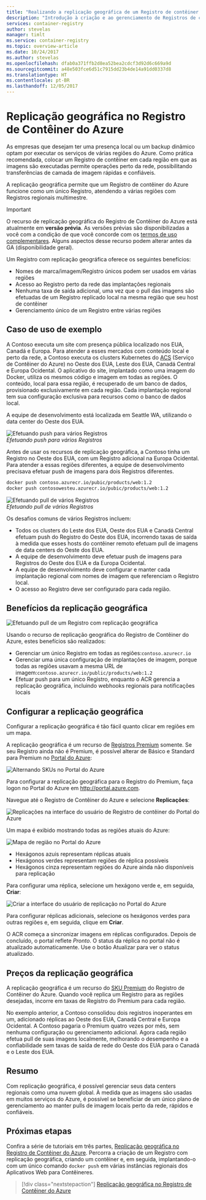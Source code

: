 ```yaml
---
title: "Realizando a replicação geográfica de um Registro de contêiner do Azure"
description: "Introdução à criação e ao gerenciamento de Registros de contêiner do Azure com replicação geográfica."
services: container-registry
author: stevelas
manager: timlt
ms.service: container-registry
ms.topic: overview-article
ms.date: 10/24/2017
ms.author: stevelas
ms.openlocfilehash: dfab0a371ffb2d8ea52bea2cdcf3d92d6c669a9d
ms.sourcegitcommit: a48e503fce6d51c7915dd23b4de14a91dd0337d8
ms.translationtype: HT
ms.contentlocale: pt-BR
ms.lasthandoff: 12/05/2017
---
```

# <a name="geo-replication-in-azure-container-registry"></a>Replicação geográfica no Registro de Contêiner do Azure

As empresas que desejam ter uma presença local ou um backup dinâmico optam por executar os serviços de várias regiões do Azure. Como prática recomendada, colocar um Registro de contêiner em cada região em que as imagens são executadas permite operações perto da rede, possibilitando transferências de camada de imagem rápidas e confiáveis.

A replicação geográfica permite que um Registro de contêiner do Azure funcione como um único Registro, atendendo a várias regiões com Registros regionais multimestre.

> [!IMPORTANT]
> O recurso de replicação geográfica do Registro de Contêiner do Azure está atualmente em **versão prévia**. As versões prévias são disponibilizadas a você com a condição de que você concorde com os [termos de uso complementares](https://azure.microsoft.com/support/legal/preview-supplemental-terms/). Alguns aspectos desse recurso podem alterar antes da GA (disponibilidade geral).
>

Um Registro com replicação geográfica oferece os seguintes benefícios:

* Nomes de marca/imagem/Registro únicos podem ser usados em várias regiões
* Acesso ao Registro perto da rede das implantações regionais
* Nenhuma taxa de saída adicional, uma vez que o pull das imagens são efetuadas de um Registro replicado local na mesma região que seu host de contêiner
* Gerenciamento único de um Registro entre várias regiões

## <a name="example-use-case"></a>Caso de uso de exemplo
A Contoso executa um site com presença pública localizado nos EUA, Canadá e Europa. Para atender a esses mercados com conteúdo local e perto da rede, a Contoso executa os clusters Kubernetes do [ACS](/azure/container-service/kubernetes/) (Serviço de Contêiner do Azure) no Oeste dos EUA, Leste dos EUA, Canadá Central e Europa Ocidental. O aplicativo do site, implantado como uma imagem do Docker, utiliza os mesmos código e imagem em todas as regiões. O conteúdo, local para essa região, é recuperado de um banco de dados, provisionado exclusivamente em cada região. Cada implantação regional tem sua configuração exclusiva para recursos como o banco de dados local.

A equipe de desenvolvimento está localizada em Seattle WA, utilizando o data center do Oeste dos EUA.

![Efetuando push para vários Registros](media/container-registry-geo-replication/before-geo-replicate.png)<br />*Efetuando push para vários Registros*

Antes de usar os recursos de replicação geográfica, a Contoso tinha um Registro no Oeste dos EUA, com um Registro adicional na Europa Ocidental. Para atender a essas regiões diferentes, a equipe de desenvolvimento precisava efetuar push de imagens para dois Registros diferentes.

```bash
docker push contoso.azurecr.io/pubic/products/web:1.2
docker push contosowesteu.azurecr.io/pubic/products/web:1.2
```
![Efetuando pull de vários Registros](media/container-registry-geo-replication/before-geo-replicate-pull.png)<br />*Efetuando pull de vários Registros*

Os desafios comuns de vários Registros incluem:

* Todos os clusters do Leste dos EUA, Oeste dos EUA e Canadá Central efetuam push do Registro do Oeste dos EUA, incorrendo taxas de saída à medida que esses hosts do contêiner remoto efetuam pull de imagens de data centers do Oeste dos EUA.
* A equipe de desenvolvimento deve efetuar push de imagens para Registros do Oeste dos EUA e da Europa Ocidental.
* A equipe de desenvolvimento deve configurar e manter cada implantação regional com nomes de imagem que referenciam o Registro local.
* O acesso ao Registro deve ser configurado para cada região.

## <a name="benefits-of-geo-replication"></a>Benefícios da replicação geográfica

![Efetuando pull de um Registro com replicação geográfica](media/container-registry-geo-replication/after-geo-replicate-pull.png)

Usando o recurso de replicação geográfica do Registro de Contêiner do Azure, estes benefícios são realizados:

* Gerenciar um único Registro em todas as regiões:`contoso.azurecr.io`
* Gerenciar uma única configuração de implantações de imagem, porque todas as regiões usavam a mesma URL de imagem:`contoso.azurecr.io/public/products/web:1.2`
* Efetuar push para um único Registro, enquanto o ACR gerencia a replicação geográfica, incluindo webhooks regionais para notificações locais

## <a name="configure-geo-replication"></a>Configurar a replicação geográfica
Configurar a replicação geográfica é tão fácil quanto clicar em regiões em um mapa.

A replicação geográfica é um recurso de [Registros Premium](container-registry-skus.md) somente. Se seu Registro ainda não é Premium, é possível alterar de Básico e Standard para Premium no [Portal do Azure](https://portal.azure.com):

![Alternando SKUs no Portal do Azure](media/container-registry-skus/update-registry-sku.png)

Para configurar a replicação geográfica para o Registro do Premium, faça logon no Portal do Azure em http://portal.azure.com.

Navegue até o Registro de Contêiner do Azure e selecione **Replicações**:

![Replicações na interface do usuário de Registro de contêiner do Portal do Azure](media/container-registry-geo-replication/registry-services.png)

Um mapa é exibido mostrando todas as regiões atuais do Azure:

 ![Mapa de região no Portal do Azure](media/container-registry-geo-replication/registry-geo-map.png)

* Hexágonos azuis representam réplicas atuais
* Hexágonos verdes representam regiões de réplica possíveis
* Hexágonos cinza representam regiões do Azure ainda não disponíveis para replicação

Para configurar uma réplica, selecione um hexágono verde e, em seguida, **Criar**:

 ![Criar a interface do usuário de replicação no Portal do Azure](media/container-registry-geo-replication/create-replication.png)

Para configurar réplicas adicionais, selecione os hexágonos verdes para outras regiões e, em seguida, clique em **Criar**.

O ACR começa a sincronizar imagens em réplicas configurados. Depois de concluído, o portal reflete *Pronto*. O status da réplica no portal não é atualizado automaticamente. Use o botão Atualizar para ver o status atualizado.

## <a name="geo-replication-pricing"></a>Preços da replicação geográfica

A replicação geográfica é um recurso do [SKU Premium](container-registry-skus.md#premium) do Registro de Contêiner do Azure. Quando você replica um Registro para as regiões desejadas, incorre em taxas de Registro do Premium para cada região.

No exemplo anterior, a Contoso consolidou dois registros inoperantes em um, adicionado réplicas ao Oeste dos EUA, Canadá Central e Europa Ocidental. A Contoso pagaria o Premium quatro vezes por mês, sem nenhuma configuração ou gerenciamento adicional. Agora cada região efetua pull de suas imagens localmente, melhorando o desempenho e a confiabilidade sem taxas de saída de rede do Oeste dos EUA para o Canadá e o Leste dos EUA.

## <a name="summary"></a>Resumo

Com replicação geográfica, é possível gerenciar seus data centers regionais como uma nuvem global. À medida que as imagens são usadas em muitos serviços do Azure, é possível se beneficiar de um único plano de gerenciamento ao manter pulls de imagem locais perto da rede, rápidos e confiáveis.

## <a name="next-steps"></a>Próximas etapas

Confira a série de tutoriais em três partes, [Replicação geográfica no Registro de Contêiner do Azure](container-registry-tutorial-prepare-registry.md). Percorra a criação de um Registro com replicação geográfica, criando um contêiner e, em seguida, implantando-o com um único comando `docker push` em várias instâncias regionais dos Aplicativos Web para Contêineres.

> [!div class="nextstepaction"]
> [Replicação geográfica no Registro de Contêiner do Azure](container-registry-tutorial-prepare-registry.md)